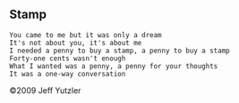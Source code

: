 ## Stamp

    You came to me but it was only a dream
    It's not about you, it's about me
    I needed a penny to buy a stamp, a penny to buy a stamp
    Forty-one cents wasn't enough
    What I wanted was a penny, a penny for your thoughts
    It was a one-way conversation
    
©2009 Jeff Yutzler
